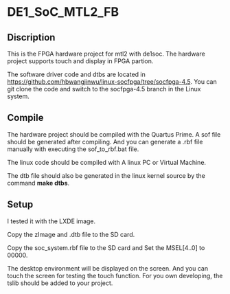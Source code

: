 
# DE1_SoC_MTL2_FB

## Discription
This is the FPGA hardware project for mtl2 with de1soc. The hardware project supports touch and display in FPGA partion.

The software driver code and dtbs are located in https://github.com/hbwangjinwu/linux-socfpga/tree/socfpga-4.5. You can git clone the code and switch to the socfpga-4.5 branch in the Linux system. 

## Compile

The hardware project should be compiled with the Quartus Prime. A sof file should be generated after compiling. And you can generate a .rbf file manually with executing the sof_to_rbf.bat file.

The linux code should be compiled with A linux PC or Virtual Machine.

The dtb file should also be generated in the linux kernel source by the command **make dtbs**.

## Setup

I tested it with the LXDE image.

Copy the zImage and .dtb file to the SD card.

Copy the soc_system.rbf file to the SD card and Set the MSEL[4..0] to 00000.

The desktop environment will be displayed on the screen. And you can touch the screen for testing the touch function.  For you own developing, the tslib should be added to your project.
